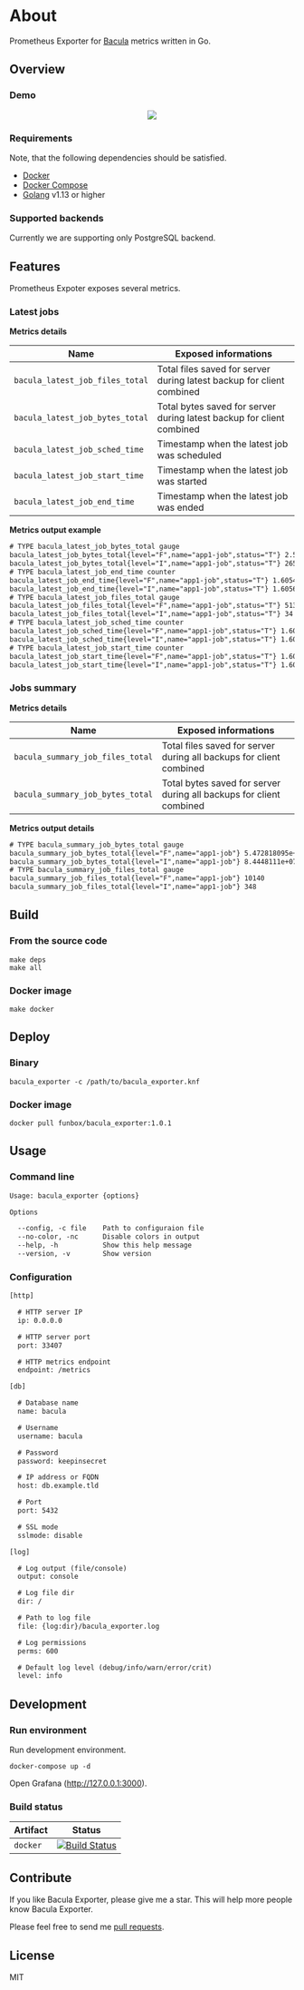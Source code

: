 # About

Prometheus Exporter for [Bacula](https://bacula.org/) metrics written in Go.

## Overview

### Demo

<p align="center"><a href="#readme"><img src="screenshot.png"/></a></p>

### Requirements

Note, that the following dependencies should be satisfied.

- [Docker](https://docker.com)
- [Docker Compose](https://docs.docker.com/compose/)
- [Golang](https://golang.org/) v1.13 or higher

### Supported backends

Currently we are supporting only PostgreSQL backend.

## Features

Prometheus Expoter exposes several metrics.

### Latest jobs

**Metrics details**

| Name                             | Exposed informations                                                  |
| -------------------------------- | --------------------------------------------------------------------- |
| `bacula_latest_job_files_total`  | Total files saved for server during latest backup for client combined |
| `bacula_latest_job_bytes_total`  | Total bytes saved for server during latest backup for client combined |
| `bacula_latest_job_sched_time`   | Timestamp when the latest job was scheduled                           |
| `bacula_latest_job_start_time`   | Timestamp when the latest job was started                             |
| `bacula_latest_job_end_time`     | Timestamp when the latest job was ended                               |

**Metrics output example**

```txt
# TYPE bacula_latest_job_bytes_total gauge
bacula_latest_job_bytes_total{level="F",name="app1-job",status="T"} 2.585135999e+09
bacula_latest_job_bytes_total{level="I",name="app1-job",status="T"} 265559
# TYPE bacula_latest_job_end_time counter
bacula_latest_job_end_time{level="F",name="app1-job",status="T"} 1.60540267e+09
bacula_latest_job_end_time{level="I",name="app1-job",status="T"} 1.605661203e+09
# TYPE bacula_latest_job_files_total gauge
bacula_latest_job_files_total{level="F",name="app1-job",status="T"} 5135
bacula_latest_job_files_total{level="I",name="app1-job",status="T"} 34
# TYPE bacula_latest_job_sched_time counter
bacula_latest_job_sched_time{level="F",name="app1-job",status="T"} 1.605790438e+09
bacula_latest_job_sched_time{level="I",name="app1-job",status="T"} 1.605790438e+09
# TYPE bacula_latest_job_start_time counter
bacula_latest_job_start_time{level="F",name="app1-job",status="T"} 1.605402002e+09
bacula_latest_job_start_time{level="I",name="app1-job",status="T"} 1.605661201e+09
```

### Jobs summary

**Metrics details**

| Name                             | Exposed informations                                                  |
| -------------------------------- | --------------------------------------------------------------------- |
| `bacula_summary_job_files_total` | Total files saved for server during all backups for client combined   |
| `bacula_summary_job_bytes_total` | Total bytes saved for server during all backups for client combined   |

**Metrics output details**

```txt
# TYPE bacula_summary_job_bytes_total gauge
bacula_summary_job_bytes_total{level="F",name="app1-job"} 5.472818095e+09
bacula_summary_job_bytes_total{level="I",name="app1-job"} 8.4448111e+07
# TYPE bacula_summary_job_files_total gauge
bacula_summary_job_files_total{level="F",name="app1-job"} 10140
bacula_summary_job_files_total{level="I",name="app1-job"} 348
```

## Build

### From the source code

```shell
make deps
make all
```

### Docker image

```shell
make docker
```

## Deploy

### Binary

```
bacula_exporter -c /path/to/bacula_exporter.knf
```

### Docker image

```shell
docker pull funbox/bacula_exporter:1.0.1
```

## Usage

### Command line

```txt
Usage: bacula_exporter {options}

Options

  --config, -c file    Path to configuraion file
  --no-color, -nc      Disable colors in output
  --help, -h           Show this help message
  --version, -v        Show version
```

### Configuration

```txt
[http]

  # HTTP server IP
  ip: 0.0.0.0

  # HTTP server port
  port: 33407

  # HTTP metrics endpoint
  endpoint: /metrics

[db]

  # Database name
  name: bacula

  # Username
  username: bacula

  # Password
  password: keepinsecret

  # IP address or FQDN
  host: db.example.tld

  # Port
  port: 5432

  # SSL mode
  sslmode: disable

[log]

  # Log output (file/console)
  output: console

  # Log file dir
  dir: /

  # Path to log file
  file: {log:dir}/bacula_exporter.log

  # Log permissions
  perms: 600

  # Default log level (debug/info/warn/error/crit)
  level: info
```

## Development

### Run environment

Run development environment.

```shell
docker-compose up -d
```

Open Grafana (http://127.0.0.1:3000).

### Build status

| Artifact | Status |
|------------|--------|
| `docker` | [![Build Status](https://github.com/funbox/bacula_exporter/workflows/docker/badge.svg?branch=master)](https://github.com/funbox/bacula_exporter) |

## Contribute

If you like Bacula Exporter, please give me a star. This will help more people know Bacula Exporter.

Please feel free to send me [pull requests](https://github.com/funbox/bacula_exporter/pulls).

## License

MIT
